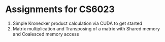 # Assignments for CS6023

1. Simple Kronecker product calculation via CUDA to get started
2. Matrix multiplication and Transposing of a matrix with Shared memory and Coalesced memory access